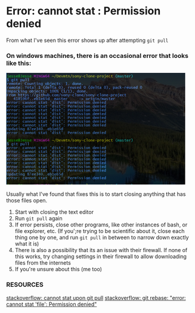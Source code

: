 # Error: cannot stat <filename>: Permission denied

From what I've seen this error shows up after attempting `git pull`

### On windows machines, there is an occasional error that looks like this:
![error: cannot stat](./error_cannot_stat.png)

Usually what I've found that fixes this is to start closing anything that has those files open.
1. Start with closing the text editor
2. Run `git pull` again
3. If error persists, close other programs, like other instances of bash, or file explorer, etc. (If you';re trying to be scientific about it, close each thing one by one, and run `git pull` in between to narrow down exactly what it is)
4. There is also a possibility that its an issue with their firewall. If none of this works, try changing settings in their firewall to allow downloading files from the internets
5. If you're unsure about this (me too)


### RESOURCES

[stackoverflow: cannot stat upon git pull](https://stackoverflow.com/questions/37152845/error-cannot-stat-upon-git-pull)
[stackoverflow: git rebase: "error: cannot stat 'file': Permission denied"](https://stackoverflow.com/questions/5970879/git-rebase-error-cannot-stat-file-permission-denied)